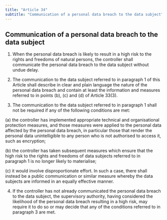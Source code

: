 ```yaml
---
title: "Article 34"
subtitle: "Communication of a personal data breach to the data subject"
---
```

## Communication of a personal data breach to the data subject

1. When the personal data breach is likely to result in a high risk to the rights and freedoms of natural persons, the controller shall communicate the personal data breach to the data subject without undue delay.

2. The communication to the data subject referred to in paragraph 1 of this Article shall describe in clear and plain language the nature of the personal data breach and contain at least the information and measures referred to in points (b), (c) and (d) of Article 33(3).

3. The communication to the data subject referred to in paragraph 1 shall not be required if any of the following conditions are met:

(a) the controller has implemented appropriate technical and organisational protection measures, and those measures were applied to the personal data affected by the personal data breach, in particular those that render the personal data unintelligible to any person who is not authorised to access it, such as encryption;

(b) the controller has taken subsequent measures which ensure that the high risk to the rights and freedoms of data subjects referred to in paragraph 1 is no longer likely to materialise;

(c) it would involve disproportionate effort. In such a case, there shall instead be a public communication or similar measure whereby the data subjects are informed in an equally effective manner.

4. If the controller has not already communicated the personal data breach to the data subject, the supervisory authority, having considered the likelihood of the personal data breach resulting in a high risk, may require it to do so or may decide that any of the conditions referred to in paragraph 3 are met.
